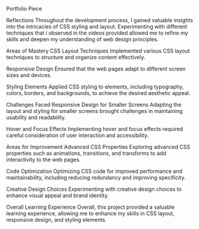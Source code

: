 Portfolio Piece


Reflections
Throughout the development process, I gained valuable insights into the intricacies of CSS styling and layout. Experimenting with different techniques that i observed in the videos provided allowed me to refine my skills and deepen my understanding of web design principles.

Areas of Mastery
CSS Layout Techniques
Implemented various CSS layout techniques to structure and organize content effectively.

Responsive Design
Ensured that the web pages adapt to different screen sizes and devices.

Styling Elements
Applied CSS styling to elements, including typography, colors, borders, and backgrounds, to achieve the desired aesthetic appeal.

Challenges Faced
Responsive Design for Smaller Screens
Adapting the layout and styling for smaller screens brought challenges in maintaining usability and readability.

Hover and Focus Effects
Implementing hover and focus effects required careful consideration of user interaction and accessibility.

Areas for Improvement
Advanced CSS Properties
Exploring advanced CSS properties such as animations, transitions, and transforms to add interactivity to the web pages.

Code Optimization
Optimizing CSS code for improved performance and maintainability, including reducing redundancy and improving specificity.

Creative Design Choices
Experimenting with creative design choices to enhance visual appeal and brand identity.

Overall Learning Experience
Overall, this project provided a valuable learning experience, allowing me to enhance my skills in CSS layout, responsive design, and styling elements.
